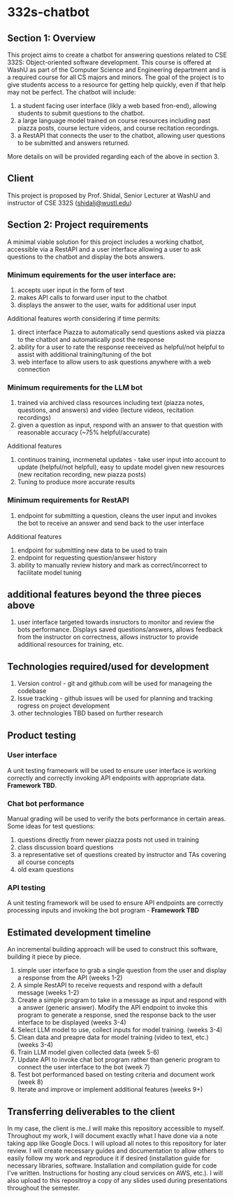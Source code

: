 # 332s-chatbot

## Section 1: Overview
This project aims to create a chatbot for answering questions related to CSE 332S: Object-oriented software development. This course is offered at WashU as part of the Computer Science and Engineering department and is a required course for all CS majors and minors. The goal of the project is to give students access to a resource for getting help quickly, even if that help may not be perfect. The chatbot will include:
1. a student facing user interface (likly a web based fron-end), allowing students to submit questions to the chatbot.
2. a large language model trained on course resources including past piazza posts, course lecture videos, and course recitation recordings. 
3. a RestAPI that connects the user to the chatbot, allowing user questions to be submitted and answers returned.

More details on will be provided regarding each of the above in section 3.

## Client 
This project is proposed by Prof. Shidal, Senior Lecturer at WashU and instructor of CSE 332S (shidalj@wustl.edu)

## Section 2: Project requirements
A minimal viable solution for this project includes a working chatbot, accessible via a RestAPI and a user interface allowing a user to ask questions to the chatbot and display the bots answers. 
### Minimum equirements for the user interface are:
1. accepts user input in the form of text
2. makes API calls to forward user input to the chatbot
3. displays the answer to the user, waits for additional user input

Additional features worth considering if time permits:
1. direct interface Piazza to automatically send questions asked via piazza to the chatbot and automatically post the response
2. ability for a user to rate the response reeceived as helpful/not helpful to assist with additional training/tuning of the bot
3. web interface to allow users to ask questions anywhere with a web connection

### Minimum requirements for the LLM bot
1. trained via archived class resources including text (piazza notes, questions, and answers) and video (lecture videos, recitation recordings)
2. given a question as input, respond with an answer to that question with reasonable accuracy (~75% helpful/accurate)

Additional features
1. continuos training, incrmenetal updates - take user input into account to update (helpful/not helpful), easy to update model given new resources (new recitation recording, new piazza posts)
2. Tuning to produce more accurate results

### Minimum requirements for RestAPI
1. endpoint for submitting a question, cleans the user input and invokes the bot to receive an answer and send back to the user interface

Additional features
1. endpoint for submitting new data to be used to train
2. endpoint for requesting question/answer history
3. ability to manually review history and mark as correct/incorrect to facilitate model tuning

## additional features beyond the three pieces above
1. user interface targeted towards insructors to monitor and review the bots performance. Displays saved questions/answers, allows feedback from the instructor on correctness, allows instructor to provide additional resources for training, etc.

## Technologies required/used for development
1. Version control - git and github.com will be used for manageing the codebase
2. Issue tracking - github issues will be used for planning and tracking rogress on project development
3. other technologies TBD based on further research

## Product testing
### User interface
A unit testing frameowrk will be used to ensure user interface is working correctly and correctly invoking API endpoints with appropriate data. **Framework TBD**.
### Chat bot performance
Manual grading will be used to verify the bots performance in certain areas. Some ideas for test questions:
1. questions directly from newer piazza posts not used in training
2. class discussion board questions
3. a representative set of questions created by instructor and TAs covering all course concepts
4. old exam questions
### API testing
A unit testing framework will be used to ensure API endpoints are correctly processing inputs and invoking the bot program - **Framework TBD**

## Estimated development timeline
An incremental building approach will be used to construct this software, building it piece by piece. 
1. simple user interface to grab a single question from the user and display a response from the API (weeks 1-2)
2. A simple RestAPI to receive requests and respond with a default message (weeks 1-2)
3. Create a simple program to take in a message as input and respond with a answer (generic answer). Modify the API endpoint to invoke this program to generate a response, sned the response back to the user interface to be displayed (weeks 3-4)
4. Select LLM model to use, collect inputs for model training. (weeks 3-4)
5. Clean data and preapre data for model training (video to text, etc.) (weeks 3-4)
6. Train LLM model given collected data (week 5-6)
7. Update API to invoke chat bot program rather than generic program to connect the user interface to the bot (week 7)
8. Test bot performanced based on testing criteria and document work (week 8)
9. Iterate and improve or implement additional features (weeks 9+)

## Transferring deliverables to the client
In my case, the client is me..I will make this repository accessible to myself. Throughout my work, I will document exactly what I have done via a note taking app like Google Docs. I will upload all notes to this repository for later review. I will create necessary guides and documentation to allow others to easily follow my work and reproduce it if desired (installation guide for necessary libraries, software. Installation and compilation guide for code I've written. Instructions for hosting any cloud services on AWS, etc.). I will also upload to this repositroy a copy of any slides used during presentations throughout the semester.

